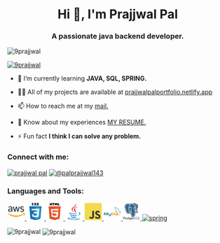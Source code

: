 <h1 align="center">Hi 👋, I'm Prajjwal Pal</h1>
<h3 align="center">A passionate java backend developer.</h3>

<p align="left"> <img src="https://komarev.com/ghpvc/?username=9prajjwal&label=Profile%20views&color=0e75b6&style=flat" alt="9prajjwal" /> </p>

<p align="left"> <a href="https://github.com/ryo-ma/github-profile-trophy"><img src="https://github-profile-trophy.vercel.app/?username=9prajjwal" alt="9prajjwal" /></a> </p>

- 🌱 I’m currently learning **JAVA, SQL, SPRING.**

- 👨‍💻 All of my projects are available at [prajjwalpalportfolio.netlify.app](prajjwalpalportfolio.netlify.app)

- 📫 How to reach me at my [mail.](www.palprajjwal143@gmail.com)

- 📄 Know about my experiences [MY RESUME.](https://drive.google.com/file/d/12_0i89d7QxoJyZGNTsd1kBVx-hZHfoNp/view?usp=sharing)

- ⚡ Fun fact **I think I can solve any problem.**

<h3 align="left">Connect with me:</h3>
<p align="left">
<a href="https://linkedin.com/in/prajjwal pal" target="blank"><img align="center" src="https://raw.githubusercontent.com/rahuldkjain/github-profile-readme-generator/master/src/images/icons/Social/linked-in-alt.svg" alt="prajjwal pal" height="30" width="40" /></a>
<a href="https://www.hackerrank.com/@palprajjwal143" target="blank"><img align="center" src="https://raw.githubusercontent.com/rahuldkjain/github-profile-readme-generator/master/src/images/icons/Social/hackerrank.svg" alt="@palprajjwal143" height="30" width="40" /></a>
</p>

<h3 align="left">Languages and Tools:</h3>
<p align="left"> <a href="https://aws.amazon.com" target="_blank" rel="noreferrer"> <img src="https://raw.githubusercontent.com/devicons/devicon/master/icons/amazonwebservices/amazonwebservices-original-wordmark.svg" alt="aws" width="40" height="40"/> </a> <a href="https://www.w3schools.com/css/" target="_blank" rel="noreferrer"> <img src="https://raw.githubusercontent.com/devicons/devicon/master/icons/css3/css3-original-wordmark.svg" alt="css3" width="40" height="40"/> </a> <a href="https://www.w3.org/html/" target="_blank" rel="noreferrer"> <img src="https://raw.githubusercontent.com/devicons/devicon/master/icons/html5/html5-original-wordmark.svg" alt="html5" width="40" height="40"/> </a> <a href="https://www.java.com" target="_blank" rel="noreferrer"> <img src="https://raw.githubusercontent.com/devicons/devicon/master/icons/java/java-original.svg" alt="java" width="40" height="40"/> </a> <a href="https://developer.mozilla.org/en-US/docs/Web/JavaScript" target="_blank" rel="noreferrer"> <img src="https://raw.githubusercontent.com/devicons/devicon/master/icons/javascript/javascript-original.svg" alt="javascript" width="40" height="40"/> </a> <a href="https://www.mysql.com/" target="_blank" rel="noreferrer"> <img src="https://raw.githubusercontent.com/devicons/devicon/master/icons/mysql/mysql-original-wordmark.svg" alt="mysql" width="40" height="40"/> </a> <a href="https://www.postgresql.org" target="_blank" rel="noreferrer"> <img src="https://raw.githubusercontent.com/devicons/devicon/master/icons/postgresql/postgresql-original-wordmark.svg" alt="postgresql" width="40" height="40"/> </a> <a href="https://spring.io/" target="_blank" rel="noreferrer"> <img src="https://www.vectorlogo.zone/logos/springio/springio-icon.svg" alt="spring" width="40" height="40"/> </a> </p>

<p><img align="left" src="https://github-readme-stats.vercel.app/api/top-langs?username=9prajjwal&show_icons=true&locale=en&layout=compact" alt="9prajjwal" /></p>

<p>&nbsp;<img align="center" src="https://github-readme-stats.vercel.app/api?username=9prajjwal&show_icons=true&locale=en" alt="9prajjwal" /></p>

